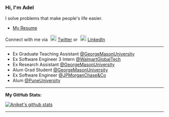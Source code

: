 ### Hi, I'm Adel

I solve problems that make people's life easier.<br>

- [My Resume](https://aniket414.github.io/)

<!-- ![](https://visitor-badge.glitch.me/badge?page_id=aniket414.aniket414)  -->
Connect with me via &nbsp;<img width="20" src="https://www.pinclipart.com/picdir/middle/1-14041_twitter-logo-transparent-background-twitter-logo-clipart.png">&nbsp;<a href="https://www.twitter.com/Aniket414/" target="_blank">Twitter</a> or &nbsp;<img width="20" src="https://avatars3.githubusercontent.com/u/357098?s=200&v=4"> <a href="https://www.linkedin.com/in/aniket414/" target="_blank">LinkedIn</a>

<hr>

- Ex Graduate Teaching Assistant <a href="https://gmu.edu/" target="_blank">@GeorgeMasonUniversity</a><br>
- Ex Software Engineer 3 Intern <a href="https://www.walmart.com/" target="_blank">@WalmartGlobalTech</a><br>
- Ex Research Assistant <a href="https://gmu.edu/" target="_blank">@GeorgeMasonUniversity</a><br>
- Alum Grad Student <a href="https://gmu.edu/" target="_blank">@GeorgeMasonUniversity</a><br>
- Ex Software Engineer <a href="https://www.jpmorganchase.com/" target="_blank">@JPMorganChase&Co</a><br>
- Alum <a href="http://unipune.ac.in/" target="_blank">@PuneUniversity</a><br>

<hr>

**My GitHub Stats:**
<!--START_SECTION:waka-->
[![Aniket's github stats](https://github-readme-stats.vercel.app/api?username=aniket414)](https://github.com/aniket414)
<!--END_SECTION:waka-->

<hr>
